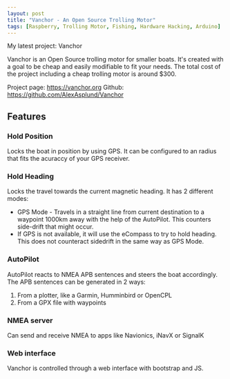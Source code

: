 ```yaml
---
layout: post
title: "Vanchor - An Open Source Trolling Motor"
tags: [Raspberry, Trolling Motor, Fishing, Hardware Hacking, Arduino]
---
```


My latest project: Vanchor

Vanchor is an Open Source trolling motor for smaller boats. It's created with a goal to be cheap and easily modifiable to fit your needs. The total cost of the project including a cheap trolling motor is around $300.

Project page: https://vanchor.org
Github: https://github.com/AlexAsplund/Vanchor

## Features

### Hold Position

Locks the boat in position by using GPS. It can be configured to an radius that fits the acuraccy of your GPS receiver.

### Hold Heading

Locks the travel towards the current magnetic heading. It has 2 different modes:

- GPS Mode - Travels in a straight line from current destination to a waypoint 1000km away with the help of the AutoPilot. This counters side-drift that might occur.
- If GPS is not available, it will use the eCompass to try to hold heading. This does not counteract sidedrift in the same way as GPS Mode.

### AutoPilot

AutoPilot reacts to NMEA APB sentences and steers the boat accordingly.
The APB sentences can be generated in 2 ways:

1. From a plotter, like a Garmin, Humminbird or OpenCPL
2. From a GPX file with waypoints

### NMEA server

Can send and receive NMEA to apps like Navionics, iNavX or SignalK

### Web interface

Vanchor is controlled through a web interface with bootstrap and JS.
